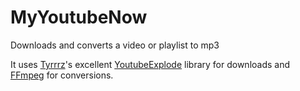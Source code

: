 # MyYoutubeNow
Downloads and converts a video or playlist to mp3 

It uses [Tyrrrz](https://github.com/Tyrrrz)'s excellent [YoutubeExplode](https://github.com/Tyrrrz/YoutubeExplode) library for downloads and [FFmpeg](https://ffmpeg.org/) for conversions.

